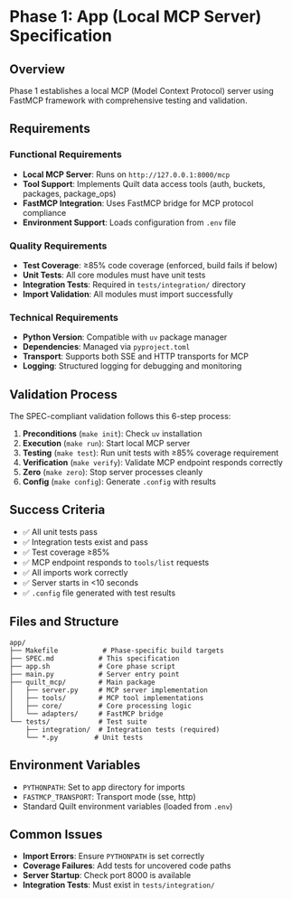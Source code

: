 # Phase 1: App (Local MCP Server) Specification

## Overview

Phase 1 establishes a local MCP (Model Context Protocol) server using FastMCP framework with comprehensive testing and validation.

## Requirements

### Functional Requirements

- **Local MCP Server**: Runs on `http://127.0.0.1:8000/mcp`
- **Tool Support**: Implements Quilt data access tools (auth, buckets, packages, package_ops)
- **FastMCP Integration**: Uses FastMCP bridge for MCP protocol compliance
- **Environment Support**: Loads configuration from `.env` file

### Quality Requirements

- **Test Coverage**: ≥85% code coverage (enforced, build fails if below)
- **Unit Tests**: All core modules must have unit tests
- **Integration Tests**: Required in `tests/integration/` directory
- **Import Validation**: All modules must import successfully

### Technical Requirements

- **Python Version**: Compatible with `uv` package manager
- **Dependencies**: Managed via `pyproject.toml`
- **Transport**: Supports both SSE and HTTP transports for MCP
- **Logging**: Structured logging for debugging and monitoring

## Validation Process

The SPEC-compliant validation follows this 6-step process:

1. **Preconditions** (`make init`): Check `uv` installation
2. **Execution** (`make run`): Start local MCP server
3. **Testing** (`make test`): Run unit tests with ≥85% coverage requirement
4. **Verification** (`make verify`): Validate MCP endpoint responds correctly
5. **Zero** (`make zero`): Stop server processes cleanly
6. **Config** (`make config`): Generate `.config` with results

## Success Criteria

- ✅ All unit tests pass
- ✅ Integration tests exist and pass
- ✅ Test coverage ≥85%
- ✅ MCP endpoint responds to `tools/list` requests
- ✅ All imports work correctly
- ✅ Server starts in <10 seconds
- ✅ `.config` file generated with test results

## Files and Structure

```text
app/
├── Makefile           # Phase-specific build targets
├── SPEC.md           # This specification
├── app.sh            # Core phase script
├── main.py           # Server entry point
├── quilt_mcp/        # Main package
│   ├── server.py     # MCP server implementation
│   ├── tools/        # MCP tool implementations
│   ├── core/         # Core processing logic
│   └── adapters/     # FastMCP bridge
└── tests/            # Test suite
    ├── integration/  # Integration tests (required)
    └── *.py         # Unit tests
```

## Environment Variables

- `PYTHONPATH`: Set to app directory for imports
- `FASTMCP_TRANSPORT`: Transport mode (sse, http)
- Standard Quilt environment variables (loaded from `.env`)

## Common Issues

- **Import Errors**: Ensure `PYTHONPATH` is set correctly
- **Coverage Failures**: Add tests for uncovered code paths
- **Server Startup**: Check port 8000 is available
- **Integration Tests**: Must exist in `tests/integration/`
